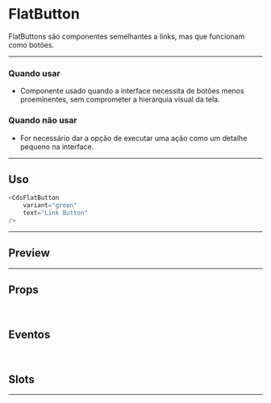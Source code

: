 # FlatButton

FlatButtons são componentes semelhantes a links, mas que funcionam como botões.

---

### Quando usar

- Componente usado quando a interface necessita de botões menos proeminentes, sem comprometer a hierarquia visual da tela.

### Quando não usar

- For necessário dar a opção de executar uma ação como um detalhe pequeno na interface.

---

## Uso

```js
<CdsFlatButton
	variant="green"
	text="Link Button"
/>
```

---

## Preview

<PreviewBuilder
	:args
	:component="CdsFlatButton"
	:events="cdsFlatButtonEvents"
/>

---

## Props

<APITable
	name="CdsFlatButton"
	section="props"
/>
<br>

## Eventos

<APITable
	name="CdsFlatButton"
	section="events"
/>
<br>

## Slots

<APITable
	name="CdsFlatButton"
	section="slots"
/>

---

<!-- ## Figma

<FigmaFrame
	src="https://embed.figma.com/design/J5fTswomlHu7RXk1gwbUq6/Cuida?node-id=2040-370&embed-host=share"
/> -->

<script setup>
import { ref } from 'vue';
import CdsFlatButton from '@/components/FlatButton.vue';

const cdsFlatButtonEvents = [
	'click'
];

const args = ref({});
</script>
